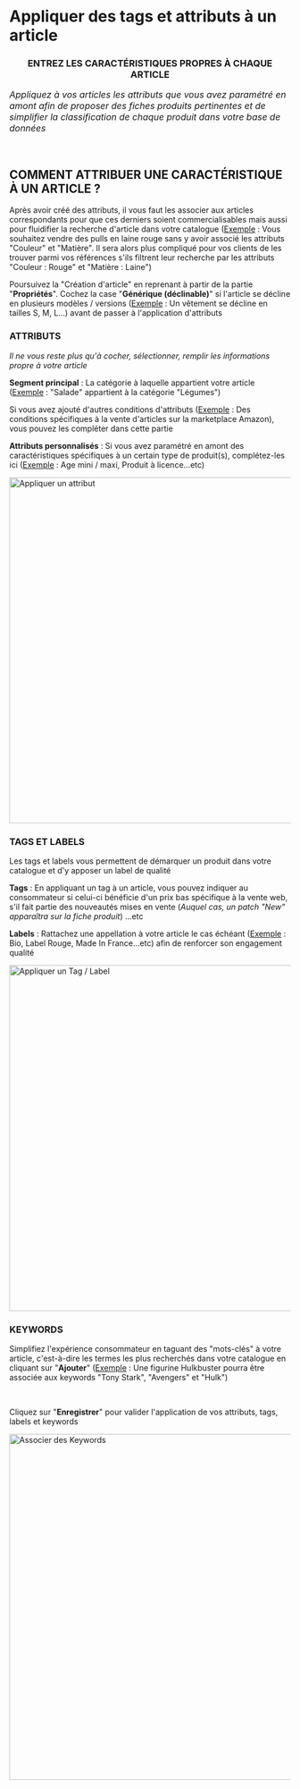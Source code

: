 # Appliquer des tags et attributs à un article


<h3 style="text-align: center;"><strong>ENTREZ LES CARACT&Eacute;RISTIQUES PROPRES &Agrave; CHAQUE ARTICLE</strong></h3>


<p><span style="font-size: 12pt;"><em>Appliquez &agrave; vos articles les attributs que vous avez param&eacute;tr&eacute; en amont afin de proposer des fiches produits pertinentes et de simplifier la classification de chaque produit dans votre base de donn&eacute;es</em></span></p>
<p>&nbsp;</p>


<h2>COMMENT ATTRIBUER UNE CARACT&Eacute;RISTIQUE &Agrave; UN ARTICLE ?</h2>
<p>Apr&egrave;s&nbsp;avoir cr&eacute;&eacute; des attributs, il vous faut les associer aux articles correspondants pour que ces derniers soient commercialisables mais aussi pour fluidifier la recherche d'article dans votre catalogue (<span style="text-decoration: underline;">Exemple</span> : Vous souhaitez vendre des pulls en laine rouge sans y avoir associ&eacute; les attributs "Couleur" et "Mati&egrave;re". Il sera alors plus compliqu&eacute; pour vos clients de les trouver parmi vos r&eacute;f&eacute;rences s'ils filtrent leur recherche par les attributs "Couleur : Rouge" et "Mati&egrave;re : Laine")</p>
<p>Poursuivez la "Cr&eacute;ation d'article" en reprenant &agrave; partir de la partie "<strong>Propri&eacute;t&eacute;s</strong>". Cochez la case "<strong>G&eacute;n&eacute;rique (d&eacute;clinable)</strong>" si l'article se d&eacute;cline en plusieurs mod&egrave;les / versions (<span style="text-decoration: underline;">Exemple</span> : Un v&ecirc;tement se d&eacute;cline en tailles S, M, L...) avant de passer &agrave; l'application d'attributs</p>


<h3>ATTRIBUTS</h3>
<p><em>Il ne vous reste plus qu'&agrave; cocher, s&eacute;lectionner, remplir les informations propre &agrave; votre article</em></p>
<p><strong>Segment principal</strong> : La cat&eacute;gorie &agrave; laquelle appartient votre article (<span style="text-decoration: underline;">Exemple</span> : "Salade" appartient &agrave; la cat&eacute;gorie "L&eacute;gumes")</p>
<p>Si vous avez ajout&eacute; d'autres conditions d'attributs (<span style="text-decoration: underline;">Exemple</span> : Des conditions sp&eacute;cifiques &agrave; la vente d'articles sur la marketplace Amazon), vous pouvez les compl&eacute;ter dans cette partie&nbsp;</p>
<p><strong>Attributs personnalis&eacute;s</strong> : Si vous avez param&eacute;tr&eacute; en amont des caract&eacute;ristiques sp&eacute;cifiques &agrave; un certain type de produit(s), compl&eacute;tez-les ici (<span style="text-decoration: underline;">Exemple</span> : Age mini / maxi, Produit &agrave; licence...etc)</p>


<p><img src="https://datasimplemente.blob.core.windows.net/aide/associer-attribut.gif" alt="Appliquer un attribut" width="1100" height="619" /></p>


<h3>TAGS ET LABELS&nbsp;</h3>
<p>Les tags et labels vous permettent de&nbsp;d&eacute;marquer un produit dans votre catalogue et d'y apposer un label de qualit&eacute;</p>
<p><strong>Tags</strong> : En appliquant un tag &agrave; un article, vous pouvez indiquer au consommateur si celui-ci b&eacute;n&eacute;ficie d'un prix bas sp&eacute;cifique &agrave; la vente web, s'il fait partie des nouveaut&eacute;s mises en vente (<em>Auquel cas, un patch "New" appara&icirc;tra sur la fiche produit</em>) ...etc</p>
<p><strong>Labels</strong> : Rattachez une appellation &agrave; votre article le cas &eacute;ch&eacute;ant (<span style="text-decoration: underline;">Exemple</span> : Bio, Label Rouge, Made In France...etc) afin de renforcer son engagement qualit&eacute;</p>


<p><img src="https://datasimplemente.blob.core.windows.net/aide/appliquer-tag-label-min.gif" alt="Appliquer un Tag / Label" width="1100" height="619" /></p>


<h3>KEYWORDS</h3>
<p>Simplifiez l'exp&eacute;rience&nbsp;consommateur en taguant des "mots-cl&eacute;s" &agrave; votre article, c'est-&agrave;-dire les termes les plus recherch&eacute;s dans&nbsp;votre catalogue en cliquant sur "<strong>Ajouter</strong>" (<span style="text-decoration: underline;">Exemple</span> : Une figurine Hulkbuster pourra &ecirc;tre associ&eacute;e aux keywords "Tony Stark", "Avengers" et "Hulk")</p>
<p>&nbsp;</p>
<p>Cliquez sur "<strong>Enregistrer</strong>" pour&nbsp;valider l'application de&nbsp;vos attributs, tags, labels et keywords</p>


<p><img src="https://datasimplemente.blob.core.windows.net/aide/associer-keywords.GIF" alt="Associer des Keywords" width="1100" height="619" /></p>


